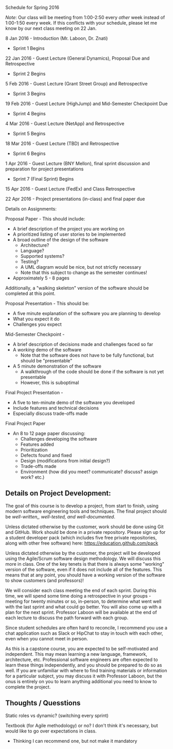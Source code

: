 Schedule for Spring 2016

_Note_: Our class will be meeting from 1:00-2:50 every _other_ week instead of 1:00-1:50 every week.  If this conflicts with your schedule, please let me know by our next class meeting on 22 Jan.

8 Jan 2016 - Introduction (Mr. Laboon, Dr. Znati)
  * Sprint 1 Begins

22 Jan 2016 - Guest Lecture (General Dynamics), Proposal Due and Retrospective
  * Sprint 2 Begins
  
5 Feb 2016 - Guest Lecture (Grant Street Group) and Retrospective
  * Sprint 3 Begins
  
19 Feb 2016 - Guest Lecture (HighJump) and Mid-Semester Checkpoint Due
  * Sprint 4 Begins

4 Mar 2016 - Guest Lecture (NetApp) and Retrospective
  * Sprint 5 Begins

18 Mar 2016 - Guest Lecture (TBD) and Retrospective
  * Sprint 6 Begins

1 Apr 2016 - Guest Lecture (BNY Mellon), final sprint discussion and preparation for project presentations
  * Sprint 7 (Final Sprint) Begins

15 Apr 2016 - Guest Lecture (FedEx) and Class Retrospective

22 Apr 2016 - Project presentations (in-class) and final paper due


Details on Assignments:

Proposal Paper -
This should include:
  * A brief description of the project you are working on
  * A prioritized listing of user stories to be implemented
  * A broad outline of the design of the software
    * Architecture?
    * Language?
    * Supported systems?
    * Testing?
    * A UML diagram would be nice, but not strictly necessary
    * Note that this subject to change as the semester continues!
  * Approximately 5 - 8 pages
  
Additionally, a "walking skeleton" version of the software should be completed at this point.

Proposal Presentation -
This should be:
  * A five minute explanation of the software you are planning to develop
  * What you expect it do
  * Challenges you expect

Mid-Semester Checkpoint -
  * A brief description of decisions made and challenges faced so far
  * A _working_ demo of the software
    * Note that the software does not have to be fully functional, but should be "presentable"
  * A 5 minute demonstration of the software
    * A walkthrough of the code should be done if the software is not yet presentable
    * However, this is suboptimal

Final Project Presentation -
  * A five to ten-minute demo of the software you developed
  * Include features and technical decisions
  * Especially discuss trade-offs made
  
Final Project Paper
  * An 8 to 12 page paper discussing:
    * Challenges developing the software
    * Features added
    * Prioritization
    * Defects found and fixed
    * Design (modifications from initial design?)
    * Trade-offs made
    * Environment (how did you meet? communicate? discuss? assign work? etc.)

## Details on Project Development:

The goal of this course is to develop a project, from start to finish, using modern software engineering tools and techniques.  The final project should be _well-written,, well-tested, and well-documented_.  

Unless dictated otherwise by the customer, work should be done using Git and GitHub.  Work should be done in a private repository.  Please sign up for a student developer pack (which includes five free private repositories, along with other free software) here: https://education.github.com/pack

Unless dictated otherwise by the customer, the project will be developed using the Agile/Scrum software design methodology.  We will discuss this more in class.  One of the key tenets is that there is always some "working" version of the software, even if it does not include all of the features.  This means that at any point, you should have a working version of the software to show customers (and professors)!

We will consider each class meeting the end of each sprint.  During this time, we will spend some time doing a retrospective in your groups - meeting for twenty minutes or so, in-person, to determine what went well with the last sprint and what could go better.  You will also come up with a plan for the next sprint.  Professor Laboon will be available at the end of each lecture to discuss the path forward with each group.  

Since student schedules are often hard to reconcile, I recommend you use a chat application such as Slack or HipChat to stay in touch with each other, even when you cannot meet in person.

As this is a capstone course, you are expected to be self-motivated and independent.  This may mean learning a new language, framework, architecture, etc.  Professional software engineers are often expected to learn these things independently, and you should be prepared to do so as well.  If you are unfamiliar with where to find training materials or information for a particular subject, you may discuss it with Professor Laboon, but the onus is entirely on you to learn anything additional you need to know to complete the project.

## Thoughts / Quesstions

Static roles vs dynamic? (switching every sprint)

Textbook (for Agile methodology) or no?  I don't think it's necessary, but would like to go over expectations in class.
  * Thinking I can recommend one, but not make it mandatory
